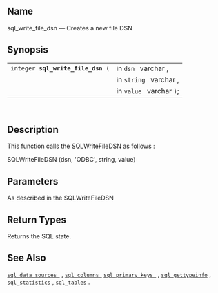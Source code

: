 <div>

<div>

</div>

<div>

## Name

sql_write_file_dsn — Creates a new file DSN

</div>

<div>

## Synopsis

<div>

|                                        |                          |
|----------------------------------------|--------------------------|
| `integer `**`sql_write_file_dsn`**` (` | in `dsn ` varchar ,      |
|                                        | in `string ` varchar ,   |
|                                        | in `value ` varchar `)`; |

<div>

 

</div>

</div>

</div>

<div>

## Description

This function calls the SQLWriteFileDSN as follows :

SQLWriteFileDSN (dsn, 'ODBC', string, value)

</div>

<div>

## Parameters

As described in the SQLWriteFileDSN

</div>

<div>

## Return Types

Returns the SQL state.

</div>

<div>

## See Also

<a href="fn_sql_data_sources.html" class="link"
title="sql_data_sources"><code
class="function">sql_data_sources </code></a> ,
<a href="fn_sql_columns.html" class="link" title="sql_columns"><code
class="function">sql_columns </code></a>
<a href="fn_sql_primary_keys.html" class="link"
title="sql_primary_keys"><code
class="function">sql_primary_keys </code></a> ,
<a href="fn_sql_gettypeinfo.html" class="link"
title="sql_gettypeinfo"><code
class="function">sql_gettypeinfo</code></a> ,
<a href="fn_sql_statistics.html" class="link"
title="sql_statistics"><code class="function">sql_statistics</code></a>
, <a href="fn_sql_tables.html" class="link" title="sql_tables"><code
class="function">sql_tables</code></a> .

</div>

</div>
